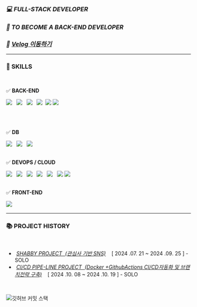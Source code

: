 ### *💻 FULL-STACK DEVELOPER* 



### ***🚀 TO BECOME A BACK-END DEVELOPER***

### ***🚀  <a href="https://velog.io/@agida0413/posts">Velog 이동하기 </a>***

---


### 🔧 SKILLS


<br>

   ✅ **BACK-END** 
    <div>
       <span><img src="https://img.shields.io/badge/java-007396?style=for-the-badge&logo=OpenJDK&logoColor=white"></span> &nbsp;
       <span><img src="https://img.shields.io/badge/Spring-6DB33F?style=for-the-badge&logo=Spring&logoColor=white"></span> &nbsp;
       <span><img src="https://img.shields.io/badge/springboot-6DB33F?style=for-the-badge&logo=springboot&logoColor=white"></span> &nbsp;
      <span> <img src="https://img.shields.io/badge/Spring Security-6DB33F?style=for-the-badge&logo=Spring Security&logoColor=white"></span>&nbsp;
       <span> <img src="https://img.shields.io/badge/MyBatis-DC382D?style=for-the-badge&logo=mybatis&logoColor=white"></span>
        <span><img src="https://img.shields.io/badge/JWT-black?style=for-the-badge&logo=JSON%20web%20tokens"></span> &nbsp;
     </div>

<br>






 




<br>


   ✅ **DB**

   <div>  <span><img src="https://img.shields.io/badge/MySQL-4479A1?style=for-the-badge&logo=MySQL&logoColor=white"></span> &nbsp;
       <span>  <img src="https://img.shields.io/badge/oracle-F80000?style=for-the-badge&logo=oracle&logoColor=white"> </span> &nbsp;
    <span>   <img src="https://img.shields.io/badge/Redis-DC382D?style=for-the-badge&logo=Redis&logoColor=white">  </span> &nbsp;
  
   </div>



<br>

   
   ✅ **DEVOPS / CLOUD**

   <div>
       <span><img src="https://img.shields.io/badge/Amazon%20EC2-FF9900?style=for-the-badge&logo=Amazon%20EC2&logoColor=white"></span> &nbsp;
         <span><img src="https://img.shields.io/badge/Amazon%20S3-569A31?style=for-the-badge&logo=Amazon%20S3&logoColor=white"></span> &nbsp;
         <span><img src="https://img.shields.io/badge/Amazon_RDS-527FFF?style=for-the-badge&logo=amazonaws&logoColor=white"></span> &nbsp;
      <span> <img src="https://img.shields.io/badge/Elastic%20Beanstalk-4B8BBE?style=for-the-badge&logo=Amazon%20AWS&logoColor=white"></span> &nbsp;
        <span> <img src="https://img.shields.io/badge/Docker-2496ED?style=for-the-badge&logo=Docker&logoColor=white"/></span> &nbsp;
            <span> <img src="https://img.shields.io/badge/GitHub Actions-2088FF?style=for-the-badge&logo=GitHub Actions&logoColor=white"/></span> 
             <span><img src="https://img.shields.io/badge/nginx-%23009639.svg?style=for-the-badge&logo=nginx&logoColor=white"/></span> &nbsp;
  
   </div>




<br>

   ✅ **FRONT-END**

   <div>  <span><img src="https://img.shields.io/badge/vuejs-%2335495e.svg?style=for-the-badge&logo=vuedotjs&logoColor=%234FC08D"></span> &nbsp;    
 
 </div>   


   ---


   
### 📚 PROJECT HISTORY 



<br>


-  &nbsp;*<a href="https://github.com/agida0413/ShabbyProject">SHABBY PROJECT &nbsp;(관심사 기반 SNS)</a>*  &nbsp;&nbsp;  [ 2024 .07. 21 ~ 2024 .09. 25 ] - SOLO
-  &nbsp;*<a href="https://github.com/agida0413/CI-CD-Pipeline-Project">CI/CD PIPE-LINE PROJECT &nbsp;(Docker +GithubActions CI/CD자동화 및 브랜치전략 구축)</a>*  &nbsp;&nbsp;  [ 2024 .10. 08 ~ 2024 .10. 19 ] - SOLO







<br>







![깃허브 커밋 스택](https://streak-stats.demolab.com?user=agida0413&theme=transparent&locale=ko)
